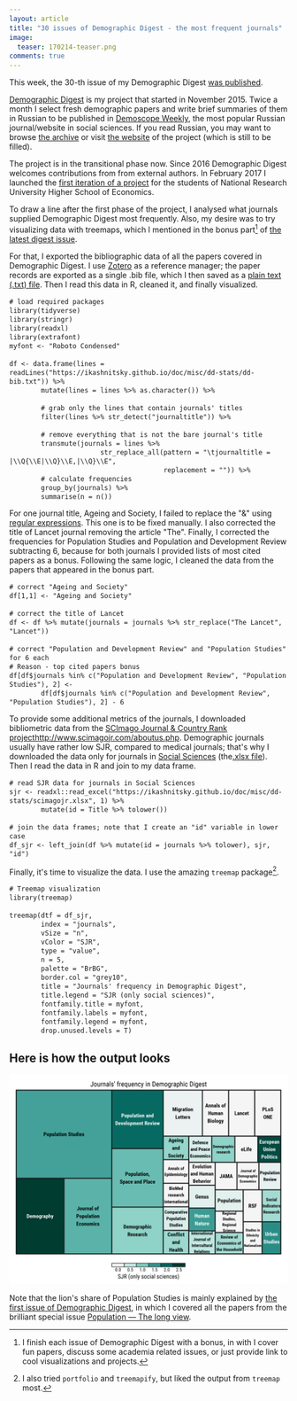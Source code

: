 ```yaml
---
layout: article
title: "30 issues of Demographic Digest - the most frequent journals"
image:
  teaser: 170214-teaser.png
comments: true
---
```



This week, the 30-th issue of my Demographic Digest [was published](http://demoscope.ru/weekly/2017/0715/digest01.php).   

[Demographic Digest](/dd) is my project that started in November 2015. Twice a month I select fresh demographic papers and write brief summaries of them in Russian to be published in [Demoscope Weekly](http://demoscope.ru), the most popular Russian journal/website in social sciences. If you read Russian, you may want to browse [the archive](http://demoscope.ru/weekly/arc/arcdigest.php) or visit [the website](https://ikashnitsky.github.io/dem-digest/) of the project (which is still to be filled).  

The project is in the transitional phase now. Since 2016 Demographic Digest welcomes contributions from from external authors. In February 2017 I launched the [first iteration of a project](https://www.hse.ru/org/hse/pfair/199751652.html) for the students of National Research University Higher School of Economics.  

To draw a line after the first phase of the project, I analysed what journals supplied Demographic Digest most frequently. Also, my desire was to try visualizing data with treemaps, which I mentioned in the bonus part[^1] of [the latest digest issue](http://demoscope.ru/weekly/2017/0715/digest03.php).  

For that, I exported the bibliographic data of all the papers covered in Demographic Digest. I use [Zotero](https://www.zotero.org) as a reference manager; the paper records are exported as a single .bib file, which I then saved as a [plain text (.txt) file](/doc/misc/dd-stats/dd-bib.txt). Then I read this data in R, cleaned it, and finally visualized.


```
# load required packages
library(tidyverse)
library(stringr)
library(readxl)
library(extrafont)
myfont <- "Roboto Condensed"

df <- data.frame(lines = readLines("https://ikashnitsky.github.io/doc/misc/dd-stats/dd-bib.txt")) %>% 
        mutate(lines = lines %>% as.character()) %>% 
        
        # grab only the lines that contain journals' titles
        filter(lines %>% str_detect("journaltitle")) %>% 
        
        # remove everything that is not the bare journal's title
        transmute(journals = lines %>% 
                       str_replace_all(pattern = "\tjournaltitle = |\\Q{\\E|\\Q}\\E,|\\Q}\\E", 
                                       replacement = "")) %>% 
        # calculate frequencies
        group_by(journals) %>% 
        summarise(n = n())
```

For one journal title, Ageing and Society, I failed to replace the "\&" using [regular expressions](https://www.rstudio.com/wp-content/uploads/2016/09/RegExCheatsheet.pdf). This one is to be fixed manually. I also corrected the title of Lancet journal removing the article "The". Finally, I corrected the frequencies for Population Studies and Population and Development Review subtracting 6, because for both journals I provided lists of most cited papers as a bonus. Following the same logic, I cleaned the data from the papers that appeared in the bonus part. 

```
# correct "Ageing and Society"
df[1,1] <- "Ageing and Society"

# correct the title of Lancet
df <- df %>% mutate(journals = journals %>% str_replace("The Lancet", "Lancet"))

# correct "Population and Development Review" and "Population Studies" for 6 each
# Reason - top cited papers bonus
df[df$journals %in% c("Population and Development Review", "Population Studies"), 2] <- 
        df[df$journals %in% c("Population and Development Review", "Population Studies"), 2] - 6
```

To provide some additional metrics of the journals, I downloaded bibliometric data from the [SCImago Journal & Country Rank project]()http://www.scimagojr.com/aboutus.php. Demographic journals usually have rather low SJR, compared to medical journals; that's why I downloaded the data only for journals in [Social Sciences](http://www.scimagojr.com/journalrank.php?area=3300) (the[.xlsx file](/doc/misc/dd-stats/scimagojr.xlsx)). Then I read the data in R and join to my data frame.

```
# read SJR data for journals in Social Sciences
sjr <- readxl::read_excel("https://ikashnitsky.github.io/doc/misc/dd-stats/scimagojr.xlsx", 1) %>% 
        mutate(id = Title %>% tolower())

# join the data frames; note that I create an "id" variable in lower case
df_sjr <- left_join(df %>% mutate(id = journals %>% tolower), sjr, "id") 
```

Finally, it's time to visualize the data. I use the amazing `treemap` package[^2].

```
# Treemap visualization
library(treemap)

treemap(dtf = df_sjr, 
        index = "journals", 
        vSize = "n", 
        vColor = "SJR", 
        type = "value",
        n = 5,
        palette = "BrBG", 
        border.col = "grey10", 
        title = "Journals' frequency in Demographic Digest",
        title.legend = "SJR (only social sciences)",
        fontfamily.title = myfont,
        fontfamily.labels = myfont,
        fontfamily.legend = myfont,
        drop.unused.levels = T)
```

## Here is how the output looks
[![treemap][f1]][f1]

Note that the lion's share of Population Studies is mainly explained by [the first issue of Demographic Digest](http://demoscope.ru/weekly/2015/0661/digest01.php), in which I covered all the papers from the brilliant special issue [Population — The long view](http://www.tandfonline.com/toc/rpst20/69/sup1).  

[f1]: /images/170214/treemap-dd-stats.png

[^1]: I finish each issue of Demographic Digest with a bonus, in with I cover fun papers, discuss some academia related issues, or just provide link to cool visualizations and projects.
[^2]: I also tried `portfolio` and `treemapify`, but liked the output from `treemap` most. 
